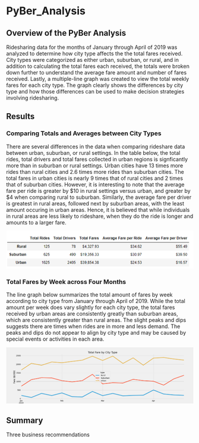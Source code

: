 # PyBer_Analysis
## Overview of the PyBer Analysis
Ridesharing data for the months of January through April of 2019 was analyzed to determine how city type affects the the total fares received.  City types were categorized as either urban, suburban, or rural, and in addition to calculating the total fares each received, the totals were broken down further to understand the average fare amount and number of fares received.  Lastly, a multiple-line graph was created to view the total weekly fares for each city type. The graph clearly shows the differences by city type and how those differences can be used to make decision strategies involving ridesharing.  

## Results
### Comparing Totals and Averages between City Types
There are several differences in the data when comparing rideshare data between urban, suburban, or rural settings.  In the table below, the total rides, total drivers and total fares collected in urban regions is signficantly more than in suburban or rural settings.  Urban cities have 13 times more rides than rural cities and 2.6 times more rides than suburban cities.  The total fares in urban cities is nearly 9 times that of rural cities and 2 times that of suburban cities.  However, it is interesting to note that the average fare per ride is greater by $10 in rural settings versus urban, and greater by $4 when comparing rural to suburban.  Similarly, the average fare per driver is greatest in rural areas, followed next by suburban areas, with the least amount occuring in urban areas.  Hence, it is believed that while individuals in rural areas are less likely to rideshare, when they do the ride is longer and amounts to a larger fare.    

![Table summarizing differences in rideshare data by city type](analysis/ridesharing_summary_table.png)

### Total Fares by Week across Four Months
The line graph below summarizes the total amount of fares by week according to city type from January through April of 2019.  While the total amount per week does vary slightly for each city type, the total fares received by urban areas are consistently greatly than suburban areas, which are consistently greater than rural areas.  The slight peaks and dips suggests there are times when rides are in more and less demand.  The peaks and dips do not appear to align by city type and may be caused by special events or activities in each area.  

![Line graph showing weekly fare totals by city type from January to April 2019](analysis/PyBer_fare_summary.png)

## Summary
Three business recommendations


 
